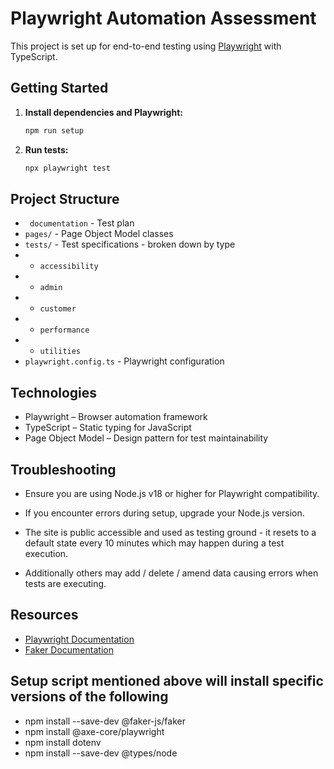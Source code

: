 # Playwright Automation Assessment

This project is set up for end-to-end testing using [Playwright](https://playwright.dev/) with TypeScript.

## Getting Started

1. **Install dependencies and Playwright:**
   ```sh
   npm run setup
   ```

2. **Run tests:**
   ```sh
   npx playwright test
   ```


## Project Structure
- ` documentation` - Test plan
- `pages/` -  Page Object Model classes
- `tests/` - Test specifications - broken down by type
- - `accessibility` 
- - `admin` 
- - `customer` 
- - `performance` 
- - `utilities`  
- `playwright.config.ts` - Playwright configuration

## Technologies

- Playwright – Browser automation framework
- TypeScript – Static typing for JavaScript
- Page Object Model – Design pattern for test maintainability


## Troubleshooting
- Ensure you are using Node.js v18 or higher for Playwright compatibility.
- If you encounter errors during setup, upgrade your Node.js version.

- The site is public accessible and used as testing ground - it resets to a default state every 10 minutes which may happen during a test execution.
- Additionally others may add / delete / amend data causing errors when tests are executing. 

## Resources
- [Playwright Documentation](https://playwright.dev/docs/intro)
- [Faker Documentation](https://fakerjs.dev/)

## Setup script mentioned above will install specific versions of the following
- npm install --save-dev @faker-js/faker
- npm install @axe-core/playwright
- npm install dotenv
- npm install --save-dev @types/node
